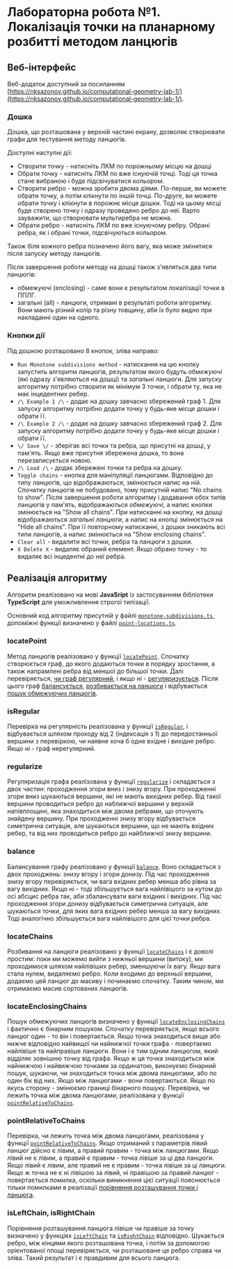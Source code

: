 # Лабораторна робота №1. Локалізація точки на планарному розбитті методом ланцюгів

## Веб-інтерфейс

Веб-додаток доступний за посиланням [https://nksazonov.github.io/computational-geometry-lab-1/](https://nksazonov.github.io/computational-geometry-lab-1/).

### Дошка

Дошка, що розташована у верхній частині екрану, дозволяє створювати графи для тестування методу ланцюгів.

Доступні наступні дії:

- Створити точку - натисніть ЛКМ по порожньому місцю на дошці
- Обрати точку - натисніть ЛКМ по вже існуючій точці. Тоді ця точка стане вибраною і буде підсвічуватися кольором.
- Створити ребро - можна зробити двома діями. По-перше, ви можете обрати точку, а потім клікнути по іншій точці. По-друге, ви можете обрати точку і клікнути в порожнє місце дошки. Тоді на цьому місці буде створено точку і одразу проведено ребро до неї. Варто зауважити, що створювати мультиребра не можна.
- Обрати ребро - натисніть ЛКМ по вже існуючому ребру. Обрані ребра, як і обрані точки, підсвічуються кольором.

Також біля кожного ребра позначено його вагу, яка може змінитися після запуску методу ланцюгів.

Після завершення роботи методу на дошці також з'являться два типи ланцюгів:

- обмежуючі (enclosing) - саме вони є результатом локалізації точки в ППЛГ.
- загальні (all) - ланцюги, отримані в результаті роботи алгоритму. Вони мають різний колір та різну товщину, аби їх було видно при накладанні один на одного.

### Кнопки дії

Під дошкою розташовано 8 кнопок, зліва направо:

- `Run Monotone subdivisions method` - натискання на цю кнопку запустить алгоритм ланцюгів, результатом якого будуть *обмежуючі* (які одразу з'являються на дошці) та *загальні* ланцюги. Для запуску алгоритму потрібно створити як мінімум 3 точки, і обрати ту, яка не має інцедентних ребер.
- `/\ Example 1 /\` - додає на дошку завчасно збережений граф 1. Для запуску алгоритму потрібно додати точку у будь-яке місце дошки і обрати її.
- `/\ Example 2 /\` - додає на дошку завчасно збережений граф 2. Для запуску алгоритму потрібно додати точку у будь-яке місце дошки і обрати її.
- `\/ Save \/` - зберігає всі точки та ребра, що присутні на дошці, у пам'ять. Якщо вже присутня збережена дошка, то вона перезаписується новою.
- `/\ Load /\` - додає збережені точки та ребра на дошку.
- `Toggle chains` - кнопка для маніпуляції ланцюгами. Відповідно до типу ланцюгів, що відображаються, змінюється напис на ній. Спочатку ланцюгів не побудовано, тому присутній напис "No chains to show". Після завершення роботи алгоритму і додавання обох типів ланцюгів у пам'ять, відображаються *обмежуючі*, а напис кнопки змінюється на "Show all chains". При натисканні на кнопку, на дошці відображаються *загальні ланцюги*, а напис на кнопці змінюється на "Hide all chains". При її повторному натисканні, з дошки зникають всі типи ланцюгів, а напис змінюється на "Show enclosing chains".
- `Clear all` - видалити всі точки, ребра та ланцюги з дошки.
- `X Delete X` - видаляє обраний елемент. Якщо обрано точку - то видаляє всі інцедентні до неї ребра.

## Реалізація алгоритму

Алгоритм реалізовано на мові **JavaSript** із застосуванням бібліотеки **TypeScript** для уможливлення строгої типізації.

Основний код алгоритму присутній у файлі [`monotone-subdivisions.ts`](https://github.com/nksazonov/computational-geometry-lab-1/blob/master/src/algorithms/monotone-subdivisions.ts), допоміжні функції визначено у файлі [`point-locations.ts`](https://github.com/nksazonov/computational-geometry-lab-1/blob/master/src/algorithms/point-locations.ts).

### locatePoint

Метод ланцюгів реалізовано у функції [`locatePoint`](https://github.com/nksazonov/computational-geometry-lab-1/blob/master/src/algorithms/monotone-subdivisions.ts#L13). Спочатку створюється граф, до якого додаються точки в порядку зростання, а також напрамлені ребра від меншої до більшої точки. Далі перевіряється, [чи граф регулярний](#isRegular), і якщо ні - [регуляризується](#regularize). Після цього граф [балансується](#balance), [розбивається на ланцюги](#locateChains) і відбувається [пошук обмежуючих ланцюгів](#locateEnclosingChains).

### isRegular

Перевірка на регулярність реалізована у функції [`isRegular`](https://github.com/nksazonov/computational-geometry-lab-1/blob/master/src/algorithms/monotone-subdivisions.ts#L67), і відбувається шляхом проходу від 2 (індексація з 1) до передостанньої вершини з перевіркою, чи наявне хоча б одне вхідне і вихідне ребро. Якщо ні - граф нерегулярний.

### regularize

Регуляризація графа реалізована у функції [`regularize`](https://github.com/nksazonov/computational-geometry-lab-1/blob/master/src/algorithms/monotone_subdivisions.ts#L87) і складається з двох частин: проходження згори вниз і знизу вгору. При проходженні згори вниз шукаються вершини, які не мають вихідних ребер. Від такої вершини проводиться ребро до наближчої вершини у верхній напівплощині, яка знаходиться між двома ребрами, що оточують знайдену вершину. При проходженні знизу вгору відбувається симетрична ситуація, але шукаються вершини, що не мають вхідних ребер, та від них проводиться ребро до найближчої знизу вершини.

### balance

Балансування графу реалізовано у функції [`balance`](https://github.com/nksazonov/computational-geometry-lab-1/blob/master/src/algorithms/monotone-subdivisions.ts#L177). Воно складається з двох проходжень: знизу вгору і згори донизу. Під час проходження знизу вгору перевіряється, чи вага вхідних ребер менша або рівна за вагу вихідних. Якщо ні - тоді збільшується вага найлівішого за кутом до осі абсцис ребра так, аби збалансувати ваги вхідних і вихідних. Під час проходження згори донизу відбувається симетрична ситуація, але шукаються точки, для яких вага вхідних ребер менша за вагу вихідних. Тоді аналогічно збільшується вага найлівішого для цієї точки ребра.

### locateChains

Розбивання на ланцюги реалізовано у фукнції [`locateChains`](https://github.com/nksazonov/computational-geometry-lab-1/blob/master/src/algorithms/monotone-subdivisions.ts#L251) і є доволі простим: поки ми можемо вийти з нижньої вершини (витоку), ми проходимося шляхом найлівіших ребер, зменшуючи їх вагу. Якщо вага стала нулем, видаляємо ребро. Коли входимо до верхньої вершини, додаємо цей ланцюг до масиву і починаємо спочатку. Таким чином, ми отримаємо масив сортованих ланцюгів.

### locateEnclosingChains

Пошук обмежуючих ланцюгів визначено у функції [`locateEnclosingChains`](https://github.com/nksazonov/computational-geometry-lab-1/blob/master/src/algorithms/monotone-subdivisions.ts#L304) і фактично є бінарним пошуком. Спочатку перевіряється, якщо всього ланцюг один - то він і повертається. Якщо точка знаходиться вище або нижче відповідно найвищої чи найнижчої точки графа - повертаємо найлівіше та найправіше ланцюги. Вони і є тим одним ланцюгом, який відділяє зовнішню точку від графа. Якщо ж ця точка знаходиться між найнижчою і найвижчою точками за ординатою, виконуємо бінарний пошук, шукаючи, чи знаходиться точка між двома ланцюгами, або по один бік від них. Якщо між ланцюгами - вони повертаються. Якщо по якусь сторону - змінюємо границі бінарного пошуку. Перевірка, чи лежить точка між двома ланцюгами, реалізована у функції [`pointRelativeToChains`](#pointRelativeToChains).

### pointRelativeToChains

Перевірка, чи лежить точка між двома ланцюгами, реалізована у функції [`pointRelativeToChains`](https://github.com/nksazonov/computational-geometry-lab-1/blob/master/src/algorithms/monotone-subdivisions.ts#L349). Якщо отриманий з параметрів лівий ланцюг дійсно є лівим, а правий правим - точка між ланцюгами. Якщо лівий не є лівим, а правий є правим - точка лівіше за ці два ланцюги. Якщо лівий є лівим, але правий не є правим - точка лівіше за ці ланцюги. Якщо ж точка не є ні лівішою за лівий, ні правішою за правий ланцюг - повертається помилка, оскільки виникнення цієї ситуації пояснюється тільки помилками в реалізації [порівняння розташування точки і ланцюга](#isLeftChain,-isRightChain).

### isLeftChain, isRightChain

Порівняння розташування ланцюга лівіше чи правіше за точку визначено у функціях [`isLeftChain`](https://github.com/nksazonov/computational-geometry-lab-1/blob/master/src/algorithms/monotone-subdivisions.ts#L361) та [`isRightChain`](https://github.com/nksazonov/computational-geometry-lab-1/blob/master/src/algorithms/monotone-subdivisions.ts#L371) відповідно. Шукається ребро, між кінцями якого розташована точка, і потім за допомогою орієнтованої площі перевіряється, чи розташоване це ребро справа чи зліва. Такий результат і є правдивим для всього ланцюга.
